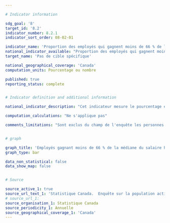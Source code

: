 ```yaml
---

# Indicator information

sdg_goal: '8'
target_id: '8.2'
indicator_number: 8.2.1
indicator_sort_order: 08-02-01

indicator_name: 'Proportion des employés qui gagnent moins de 66 % de la médiane du salaire horaire des employés permanents à temps plein'
national_indicator_available: "Proportion des employés qui gagnent moins de 66 % de la médiane du salaire horaire des employés permanents à temps plein"
target_name: 'Pas de cible spécifique'

national_geographical_coverage: 'Canada'
computation_units: Pourcentage ou nombre

published: true
reporting_status: complete


# Indicator definition and additional information

national_indicator_description: "Cet indicateur mesure le pourcentage et le nombre des employés qui gagnent moins du deux tiers de la médiane du salaire horaire des employés permanents à temps plein." 

computation_calculations: "Ne s'applique pas"

comments_limitations: "Sont exclus du champ de l'enquête les personnes qui vivent dans les réserves et dans d'autres peuplements autochtones des provinces, les membres à temps plein des Forces armées canadiennes, les pensionnaires d'établissements institutionnels et les ménages situés dans des régions extrêmement éloignées où la densité de population est très faible."


# graph

graph_title: 'Employés gagnant moins de 66 % de la médiane du salaire horaire des employés permanents à temps plein'
graph_type: bar

data_non_statistical: false
data_show_map: false


# Source

source_active_1: true
source_url_text_1: 'Statistique Canada.  Enquête sur la population active. Totalisation personnalisée'
# source_url_1: 
source_organisation_1: Statistique Canada
source_periodicity_1: Annuelle
source_geographical_coverage_1: 'Canada'
---
```

